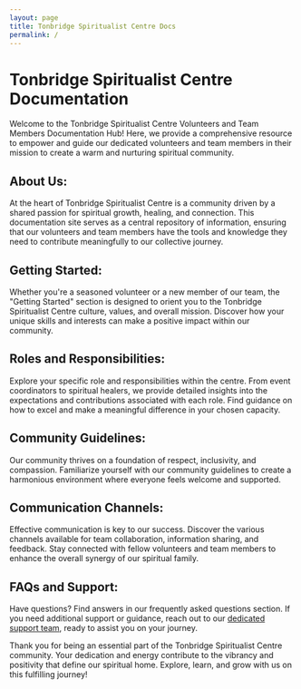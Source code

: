 ```yaml
---
layout: page
title: Tonbridge Spiritualist Centre Docs
permalink: /
---
```

# Tonbridge Spiritualist Centre Documentation

Welcome to the Tonbridge Spiritualist Centre Volunteers and Team Members Documentation Hub! Here, we provide a comprehensive resource to empower and guide our dedicated volunteers and team members in their mission to create a warm and nurturing spiritual community.

## About Us:
At the heart of Tonbridge Spiritualist Centre is a community driven by a shared passion for spiritual growth, healing, and connection. This documentation site serves as a central repository of information, ensuring that our volunteers and team members have the tools and knowledge they need to contribute meaningfully to our collective journey.

## Getting Started:
Whether you're a seasoned volunteer or a new member of our team, the "Getting Started" section is designed to orient you to the Tonbridge Spiritualist Centre culture, values, and overall mission. Discover how your unique skills and interests can make a positive impact within our community.

## Roles and Responsibilities:
Explore your specific role and responsibilities within the centre. From event coordinators to spiritual healers, we provide detailed insights into the expectations and contributions associated with each role. Find guidance on how to excel and make a meaningful difference in your chosen capacity.

## Community Guidelines:
Our community thrives on a foundation of respect, inclusivity, and compassion. Familiarize yourself with our community guidelines to create a harmonious environment where everyone feels welcome and supported.

## Communication Channels:
Effective communication is key to our success. Discover the various channels available for team collaboration, information sharing, and feedback. Stay connected with fellow volunteers and team members to enhance the overall synergy of our spiritual family.

## FAQs and Support:
Have questions? Find answers in our frequently asked questions section. If you need additional support or guidance, reach out to our [dedicated support team](mailto:docs-team@sec.tonbridgespiritualist.com), ready to assist you on your journey.

Thank you for being an essential part of the Tonbridge Spiritualist Centre community. Your dedication and energy contribute to the vibrancy and positivity that define our spiritual home. Explore, learn, and grow with us on this fulfilling journey!
